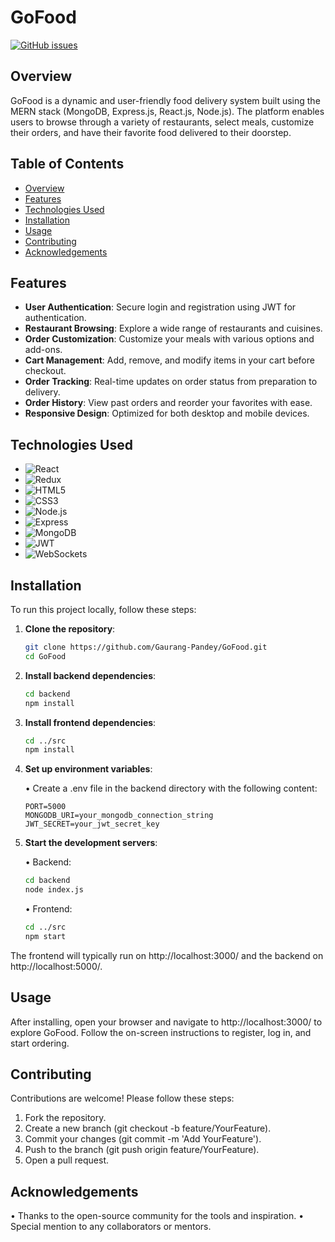 # GoFood
 
[![GitHub issues](https://img.shields.io/github/issues/Gaurang-Pandey/GoFood)](https://github.com/Gaurang-Pandey/GoFood/issues)

## Overview

GoFood is a dynamic and user-friendly food delivery system built using the MERN stack (MongoDB, Express.js, React.js, Node.js). The platform enables users to browse through a variety of restaurants, select meals, customize their orders, and have their favorite food delivered to their doorstep.

## Table of Contents

- [Overview](#overview)
- [Features](#features)
- [Technologies Used](#technologies-used)
- [Installation](#installation)
- [Usage](#usage)
- [Contributing](#contributing)
- [Acknowledgements](#acknowledgements)

## Features

- **User Authentication**: Secure login and registration using JWT for authentication.
- **Restaurant Browsing**: Explore a wide range of restaurants and cuisines.
- **Order Customization**: Customize your meals with various options and add-ons.
- **Cart Management**: Add, remove, and modify items in your cart before checkout.
- **Order Tracking**: Real-time updates on order status from preparation to delivery.
- **Order History**: View past orders and reorder your favorites with ease.
- **Responsive Design**: Optimized for both desktop and mobile devices.

## Technologies Used

- ![React](https://img.shields.io/badge/React-20232A?style=for-the-badge&logo=react&logoColor=61DAFB)
- ![Redux](https://img.shields.io/badge/Redux-764ABC?style=for-the-badge&logo=redux&logoColor=white)
- ![HTML5](https://img.shields.io/badge/HTML5-E34F26?style=for-the-badge&logo=html5&logoColor=white)
- ![CSS3](https://img.shields.io/badge/CSS3-1572B6?style=for-the-badge&logo=css3&logoColor=white)
- ![Node.js](https://img.shields.io/badge/Node.js-339933?style=for-the-badge&logo=nodedotjs&logoColor=white)
- ![Express](https://img.shields.io/badge/Express.js-404D59?style=for-the-badge)
- ![MongoDB](https://img.shields.io/badge/MongoDB-4EA94B?style=for-the-badge&logo=mongodb&logoColor=white)
- ![JWT](https://img.shields.io/badge/JWT-000000?style=for-the-badge&logo=json-web-token&logoColor=white)
- ![WebSockets](https://img.shields.io/badge/WebSockets-000000?style=for-the-badge&logo=websockets&logoColor=white)

## Installation

To run this project locally, follow these steps:

1. **Clone the repository**:

   ```bash
   git clone https://github.com/Gaurang-Pandey/GoFood.git
   cd GoFood
   ```

2. **Install backend dependencies**:

   ```bash
   cd backend
   npm install
   ```
3. **Install frontend dependencies**:
   ```bash
   cd ../src
   npm install
   ```
4. **Set up environment variables**:
   
   • Create a .env file in the backend directory with the following content:
   
      ```env
      PORT=5000
      MONGODB_URI=your_mongodb_connection_string
      JWT_SECRET=your_jwt_secret_key
      ```
6. **Start the development servers**:

   • Backend:

      ```bash
      cd backend
      node index.js
      ```
   • Frontend:
   
      ```bash
      cd ../src
      npm start
      ```

The frontend will typically run on http://localhost:3000/ and the backend on http://localhost:5000/.

## Usage

After installing, open your browser and navigate to http://localhost:3000/ to explore GoFood. Follow the on-screen instructions to register, log in, and start ordering.

## Contributing
Contributions are welcome! Please follow these steps:

1. Fork the repository.
2. Create a new branch (git checkout -b feature/YourFeature).
3. Commit your changes (git commit -m 'Add YourFeature').
4. Push to the branch (git push origin feature/YourFeature).
5. Open a pull request.

## Acknowledgements
• Thanks to the open-source community for the tools and inspiration.
• Special mention to any collaborators or mentors.
